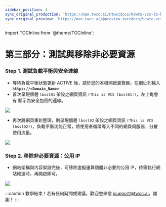 ```yaml
---
sidebar_position: 4
sync_original_production: 'https://man.twcc.ai/@twccdocs/howto-vcs-lb-build-secure-web-handle-high-traffic-3-zh' 
sync_original_preview: 'https://man.twcc.ai/@preview-twccdocs/howto-vcs-lb-build-secure-web-handle-high-traffic-3-zh'
---
```

import TOCInline from '@theme/TOCInline';

# 第三部分：測試與移除非必要資源

<TOCInline toc={toc} />

### Step 1. 測試負載平衡與安全連線

- 等待負載平衡狀態更新 ACTIVE 後，請於您的本機開啟瀏覽器，在網址列輸入 **`https://<Domain_Name>`**
- 首次呈現個體 `lbssl01` 架設之網頁資訊 `(This is VCS lbssl01!)`，左上角會有 <i class="fa fa-lock" aria-hidden="true"></i> 顯示為安全加密的連線。

![](https://cos.twcc.ai/SYS-MANUAL/uploads/upload_14d79598143f614ce40470553515a404.png)

- 再次將網頁重新整理，則呈現個體 `lbssl02` 架設之網頁資訊 `(This is VCS lbssl02!)`，負載平衡功能正常，將使用者循環導入不同的網頁伺服器，分散使用流量。

![](https://cos.twcc.ai/SYS-MANUAL/uploads/upload_f4c62306dc712346ffce336d89bea329.png)

### Step 2. 移除非必要資源：公用 IP 

- 網站架構與內容架設完後，可移除虛擬運算個體非必要的公用 IP，待需執行網站維運時，再開啟即可。

![](https://cos.twcc.ai/SYS-MANUAL/uploads/upload_004c258576ac1ca3048313546e0bb339.png)

:::caution
教學結束！若有任何疑問或建議，歡迎您來信 <ins><a href = "isupport@twcc.ai">isupport@twcc.ai</a></ins>，謝謝！
:::
